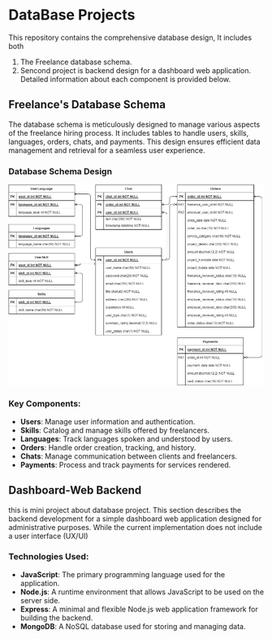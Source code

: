 # DataBase Projects

This repository contains the comprehensive database design, It includes both 
1. The Freelance database schema.
2. Sencond project is backend design for a dashboard web application. Detailed information about each component is provided below.

## Freelance's Database Schema

The database schema is meticulously designed to manage various aspects of the freelance hiring process. It includes tables to handle users, skills, languages, orders, chats, and payments. This design ensures efficient data management and retrieval for a seamless user experience.

### Database Schema Design

![Database Schema](FreelanzeDatabaseDesign/FreelanzedatabaseDesign.png)

### Key Components:
- **Users**: Manage user information and authentication.
- **Skills**: Catalog and manage skills offered by freelancers.
- **Languages**: Track languages spoken and understood by users.
- **Orders**: Handle order creation, tracking, and history.
- **Chats**: Manage communication between clients and freelancers.
- **Payments**: Process and track payments for services rendered.

## Dashboard-Web Backend
this is mini project about database project.
This section describes the backend development for a simple dashboard web application designed for administrative purposes. While the current implementation does not include a user interface (UX/UI)

### Technologies Used:
- **JavaScript**: The primary programming language used for the application.
- **Node.js**: A runtime environment that allows JavaScript to be used on the server side.
- **Express**: A minimal and flexible Node.js web application framework for building the backend.
- **MongoDB**: A NoSQL database used for storing and managing data.





